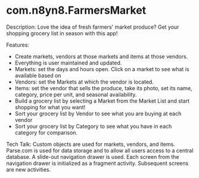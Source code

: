 com.n8yn8.FarmersMarket
=======================

Description: Love the idea of fresh farmers' market produce? Get your shopping grocery list in season with this app!

Features:
* Create markets, vendors at those markets and items at those vendors.
* Everything is user maintained and updated.
* Markets: set the days and hours open. Click on a market to see what is available based on 
* Vendors: set the Markets at which the vendor is located.
* Items: set the vendor that sells the produce, take its photo, set its name, category, price per unit, and seasonal availability.
* Build a grocery list by selecting a Market from the Market List and start shopping for what you want!
* Sort your grocery list by Vendor to see what you are buying at each vendor
* Sort your grocery list by Category to see what you have in each category for comparison.

Tech Talk:
Custom objects are used for markets, vendors, and items.
Parse.com is used for data storage and to allow all users access to a central database.
A slide-out navigation drawer is used. Each screen from the navigation drawer is initialized as a fragment activity. Subsequent screens are new activities.
